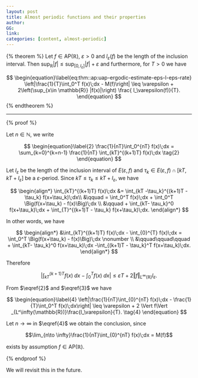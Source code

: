 ```yaml
---
layout: post
title: Almost periodic functions and their properties
author: 
GG: 
link: 
categories: [content, almost-periodic]
---
```





{% theorem %}
Let $f\in \mathrm{AP}(\mathbb{R})$, $\varepsilon>0$ and $l_\varepsilon(f)$ be the length of the inclusion interval. 
Then $\sup_{\mathbb{R}} |f| \leq \sup_{[0,l_\varepsilon]}  |f| + \varepsilon$ and furthermore, for $T>0$ we have 

$$
\begin{equation}\label{eq:thm::ap:uap-ergodic-estimate-eps-l-eps-rate}
    \left|\frac{1}{T}\int_0^T f(x)\;dx - M(f)\right|   \leq  \varepsilon + 2\left(\sup_{x\in \mathbb{R}} |f(x)|\right) \frac{ l_\varepsilon(f)}{T}.
\end{equation}
$$
{% endtheorem %}

--- 

<!-- {: .message } -->

{% proof %}

Let $n\in \mathbb{N}$, we write 

$$
\begin{equation}\label{2}
     \frac{1}{nT}\int_0^{nT} f(x)\;dx 
     = \sum_{k=0}^{k=n-1} \frac{1}{nT} \int_{kT}^{(k+1)T} f(x)\;dx \tag{2}
\end{equation}
$$

Let $l_\varepsilon$ be the length of the inclusion interval of $E(\varepsilon,f)$ and $\tau_k \in E(\varepsilon,f)\cap [kT,kT+l_\varepsilon]$ be a $\varepsilon$-period. Since $kT \leq \tau_k \leq kT + l_\varepsilon$, we have

$$
\begin{align*}
     \int_{kT}^{(k+1)T} f(x)\;dx &= \int_{kT -\tau_k}^{(k+1)T - \tau_k} f(x+\tau_k)\;dx\\
     &\qquad = \int_0^T f(x)\;dx + \int_0^T \Big(f(x+\tau_k) - f(x)\Big)\;dx  \\
     &\qquad + \int_{kT- \tau_k}^0 f(x+\tau_k)\;dx + \int_{T}^{(k+1)T - \tau_k} f(x+\tau_k)\;dx.
\end{align*}
$$

 In other words, we have

$$
\begin{align*}
     &\int_{kT}^{(k+1)T} f(x)\;dx - \int_{0}^{T} f(x)\;dx 
     = \int_0^T \Big(f(x+\tau_k) - f(x)\Big)\;dx  \nonumber \\
     &\qquad\qquad\qquad + \int_{kT- \tau_k}^0 f(x+\tau_k)\;dx -\int_{(k+1)T - \tau_k}^T f(x+\tau_k)\;dx.
\end{align*}
$$

Therefore

$$
\begin{equation}\label{3}
     \left|\int_{kT}^{(k+1)T} f(x)\;dx - \int_0^T f(x)\;dx\right| \leq \varepsilon T + 2 \Vert f\Vert _{L^\infty(\mathbb{R})}l_\varepsilon.
     \tag{3}
\end{equation}
$$

 From $\eqref{2}$ and $\eqref{3}$ we have

$$
\begin{equation}\label{4}
     \left|\frac{1}{nT}\int_{0}^{nT} f(x)\;dx - \frac{1}{T}\int_0^T f(x)\;dx\right| \leq \varepsilon + 2 \Vert f\Vert _{L^\infty(\mathbb{R})}\frac{l_\varepsilon}{T}. \tag{4}
\end{equation}
$$

Let $n\to \infty$ in $\eqref{4}$ we obtain the conclusion, since 

$$\lim_{n\to \infty}\frac{1}{nT}\int_{0}^{nT} f(x)\;dx = M(f)$$ 

exists by assumption $f\in \mathrm{AP}(\mathbb{R})$.

{% endproof %}

We will revisit this in the future.